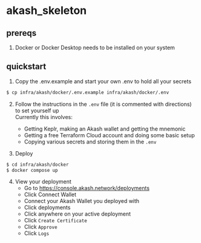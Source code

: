# akash_skeleton

## prereqs

1. Docker or Docker Desktop needs to be installed on your system

## quickstart

1. Copy the .env.example and start your own .env to hold all your secrets 
```bash
$ cp infra/akash/docker/.env.example infra/akash/docker/.env
```

2. Follow the instructions in the `.env` file (it is commented with directions) to set yourself up  
Currently this involves:  
    - Getting Keplr, making an Akash wallet and getting the mnemonic
    - Getting a free Terraform Cloud account and doing some basic setup
    - Copying various secrets and storing them in the `.env`

3. Deploy
```bash
$ cd infra/akash/docker
$ docker compose up
```

4. View your deployment
    - Go to https://console.akash.network/deployments
    - Click Connect Wallet
    - Connect your Akash Wallet you deployed with
    - Click deployments
    - Click anywhere on your active deployment
    - Click `Create Certificate`
    - Click `Approve`
    - Click `Logs`